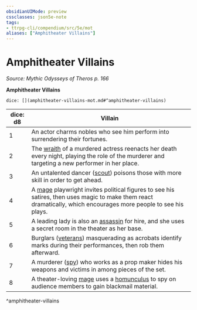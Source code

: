 ```yaml
---
obsidianUIMode: preview
cssclasses: json5e-note
tags:
- ttrpg-cli/compendium/src/5e/mot
aliases: ["Amphitheater Villains"]
---
```

# Amphitheater Villains
*Source: Mythic Odysseys of Theros p. 166* 

**Amphitheater Villains**

`dice: [](amphitheater-villains-mot.md#^amphitheater-villains)`

| dice: d8 | Villain |
|----------|---------|
| 1 | An actor charms nobles who see him perform into surrendering their fortunes. |
| 2 | The [wraith](wraith.md) of a murdered actress reenacts her death every night, playing the role of the murderer and targeting a new performer in her place. |
| 3 | An untalented dancer ([scout](scout.md)) poisons those with more skill in order to get ahead. |
| 4 | A [mage](mage-xmm.md) playwright invites political figures to see his satires, then uses magic to make them react dramatically, which encourages more people to see his plays. |
| 5 | A leading lady is also an [assassin](assassin.md) for hire, and she uses a secret room in the theater as her base. |
| 6 | Burglars ([veterans](veteran.md)) masquerading as acrobats identify marks during their performances, then rob them afterward. |
| 7 | A murderer ([spy](spy.md)) who works as a prop maker hides his weapons and victims in among pieces of the set. |
| 8 | A theater-loving [mage](mage-xmm.md) uses a [homunculus](homunculus.md) to spy on audience members to gain blackmail material. |
^amphitheater-villains